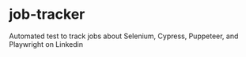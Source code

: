 # job-tracker
Automated test to track jobs about Selenium, Cypress, Puppeteer, and Playwright on Linkedin
